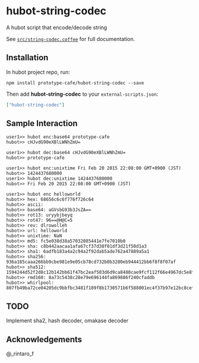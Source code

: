 # hubot-string-codec

A hubot script that encode/decode string

See [`src/string-codec.coffee`](src/string-codec.coffee) for full documentation.

## Installation

In hubot project repo, run:

`npm install prototype-cafe/hubot-string-codec --save`

Then add **hubot-string-codec** to your `external-scripts.json`:

```json
["hubot-string-codec"]
```

## Sample Interaction

```
user1>> hubot enc:base64 prototype-cafe
hubot>> cHJvdG90eXBlLWNhZmU=

user1>> hubot dec:base64 cHJvdG90eXBlLWNhZmU=
hubot>> prototype-cafe

user1>> hubot enc:unixtime Fri Feb 20 2015 22:08:00 GMT+0900 (JST)
hubot>> 1424437680000
user1>> hubot dec:unixtime 1424437680000
hubot>> Fri Feb 20 2015 22:08:00 GMT+0900 (JST)

user1>> hubot enc helloworld
hubot>> hex: 68656c6c6f776f726c64
hubot>> ascii:
hubot>> base64: aGVsbG93b3JsZA==
hubot>> rot13: uryybjbeyq
hubot>> rot47: 96==@H@C=5
hubot>> rev: dlrowolleh
hubot>> url: helloworld
hubot>> unixtime: NaN
hubot>> md5: fc5e038d38a57032085441e7fe7010b0
hubot>> sha: c8b442aacaa1afa67cf37d38f01df3d21f50d1a3
hubot>> sha1: 6adfb183a4a2c94a2f92dab5ade762a47889a5a1
hubot>> sha256: 936a185caaa266bb9cbe981e9e05cb78cd732b0b3280eb944412bb6f8f8f07af
hubot>> sha512: 1594244d52f2d8c12b142bb61f47bc2eaf503d6d9ca8480cae9fcf112f66e4967dc5e8fa98285e36db8af1b8ffa8b84cb15e0fbcf836c3deb803c13f37659a60
hubot>> rmd160: 8a73c5438c28e79e696144fa869886f240cfaddb
hubot>> whirlpool: 807fb49ba72ce04205dc9bbfbc3481f189f8b1730571b6f588001ec4f37b97e12bc8cefd03598dace3c1118221bf3af78a8f5958c0f59c848af9bc8a6034ea7e
```

## TODO

Implement sha2, hash decoder, omakase decoder

## Acknowledgements

@_rintaro_f
